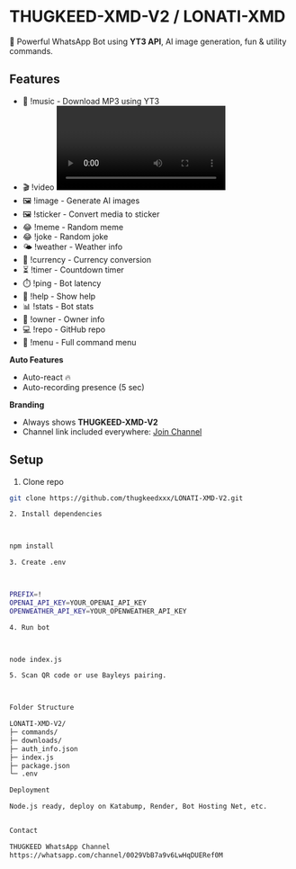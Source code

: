 # THUGKEED-XMD-V2 / LONATI-XMD

🚀 Powerful WhatsApp Bot using **YT3 API**, AI image generation, fun & utility commands.

## Features
- 🎵 !music <song> - Download MP3 using YT3
- 🎬 !video <video> - Download video using YT3
- 🖼️ !image <prompt> - Generate AI images
- 🖼️ !sticker - Convert media to sticker
- 😂 !meme - Random meme
- 😂 !joke - Random joke
- 🌤️ !weather <city> - Weather info
- 💱 !currency <amount> <from> <to> - Currency conversion
- ⏳ !timer <seconds> - Countdown timer
- ⏱️ !ping - Bot latency
- 📜 !help - Show help
- 📊 !stats - Bot stats
- 🤵 !owner - Owner info
- 💻 !repo - GitHub repo
- 📜 !menu - Full command menu

**Auto Features**
- Auto-react 🔥
- Auto-recording presence (5 sec)

**Branding**
- Always shows **THUGKEED-XMD-V2**
- Channel link included everywhere: [Join Channel](https://whatsapp.com/channel/0029VbB7a9v6LwHqDUERef0M)

## Setup
1. Clone repo
```bash
git clone https://github.com/thugkeedxxx/LONATI-XMD-V2.git

2. Install dependencies



npm install

3. Create .env



PREFIX=!
OPENAI_API_KEY=YOUR_OPENAI_API_KEY
OPENWEATHER_API_KEY=YOUR_OPENWEATHER_API_KEY

4. Run bot



node index.js

5. Scan QR code or use Bayleys pairing.



Folder Structure

LONATI-XMD-V2/
├─ commands/
├─ downloads/
├─ auth_info.json
├─ index.js
├─ package.json
└─ .env

Deployment

Node.js ready, deploy on Katabump, Render, Bot Hosting Net, etc.


Contact

THUGKEED WhatsApp Channel
https://whatsapp.com/channel/0029VbB7a9v6LwHqDUERef0M